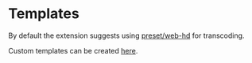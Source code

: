 # Templates

By default the extension suggests using [preset/web-hd](https://cloud.google.com/transcoder/docs/concepts/overview#job_template) for transcoding.

Custom templates can be created [here](https://cloud.google.com/transcoder/docs/how-to/job-templates).

